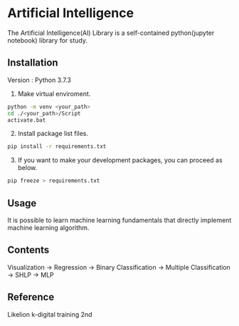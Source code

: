# Artificial Intelligence
The Artificial Intelligence(AI) Library is a self-contained python(jupyter notebook) library for study.

## Installation
Version : Python 3.7.3<br>

1. Make virtual enviroment.
```sh
python -m venv <your_path>
cd ./<your_path>/Script
activate.bat
```

2. Install package list files.
```sh
pip install -r requirements.txt
```

3. If you want to make your development packages, you can proceed as below.
```sh
pip freeze > requirements.txt
```

## Usage
It is possible to learn machine learning fundamentals that directly implement machine learning algorithm.

## Contents
Visualization -> Regression -> Binary Classification -> Multiple Classification -> SHLP -> MLP

## Reference
Likelion k-digital training 2nd<br>

